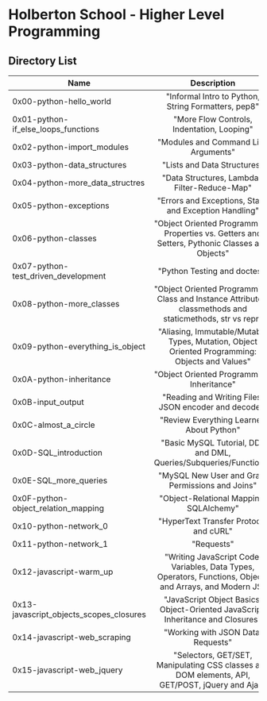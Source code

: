 # Holberton School - Higher Level Programming

## Directory List
| Name	  | Description						     |
| --------------- |:--------------------------------------------------------:|
| 0x00-python-hello_world  | "Informal Intro to Python, String Formatters, pep8" |
| 0x01-python-if_else_loops_functions | "More Flow Controls, Indentation, Looping" |
| 0x02-python-import_modules | "Modules and Command Line Arguments" |
| 0x03-python-data_structures | "Lists and Data Structures" |
| 0x04-python-more_data_structres | "Data Structures, Lambda-Filter-Reduce-Map" |
| 0x05-python-exceptions | "Errors and Exceptions, Static and Exception Handling" |
| 0x06-python-classes | "Object Oriented Programming: Properties vs. Getters and Setters, Pythonic Classes and Objects" |
| 0x07-python-test_driven_development | "Python Testing and doctest" |
| 0x08-python-more_classes | "Object Oriented Programming: Class and Instance Attributes, classmethods and staticmethods, str vs repr" |
| 0x09-python-everything_is_object | "Aliasing, Immutable/Mutable Types, Mutation, Object Oriented Programming: Objects and Values" |
| 0x0A-python-inheritance | "Object Oriented Programming: Inheritance" |
| 0x0B-input_output | "Reading and Writing Files, JSON encoder and decoder" |
| 0x0C-almost_a_circle | "Review Everything Learned About Python" |
| 0x0D-SQL_introduction | "Basic MySQL Tutorial, DDL and DML, Queries/Subqueries/Functions" |
| 0x0E-SQL_more_queries | "MySQL New User and Grant Permissions and Joins" |
| 0x0F-python-object_relation_mapping | "Object-Relational Mapping, SQLAlchemy" |
| 0x10-python-network_0 | "HyperText Transfer Protocol and cURL" |
| 0x11-python-network_1 | "Requests" |
| 0x12-javascript-warm_up | "Writing JavaScript Code, Variables, Data Types, Operators, Functions, Objects and Arrays, and Modern JS" |
| 0x13-javascript_objects_scopes_closures | "JavaScript Object Basics, Object-Oriented JavaScript, Inheritance and Closures" |
| 0x14-javascript-web_scraping | "Working with JSON Data, Requests" |
| 0x15-javascript-web_jquery | "Selectors, GET/SET, Manipulating CSS classes and DOM elements, API, GET/POST, jQuery and Ajax" |

